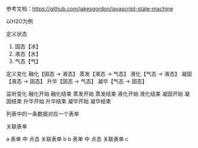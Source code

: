 参考文档：https://github.com/jakesgordon/javascript-state-machine

以H2O为例

定义状态
1. 固态【冰】
2. 液态【水】
3. 气态【气】

定义变化
融化【固态 -> 液态】
蒸发【液态 -> 气态】
液化【气态 -> 液态】
凝固【液态 -> 固态】
升华【固态 -> 气态】
凝华【气态 -> 固态】

监听变化
融化开始 融化结束
蒸发开始 蒸发结束
液化开始 液化结束
凝固开始 凝固结束
升华开始 升华结束
凝华开始 凝华结束

列表中的一条数据对应一个表单

关联表单

a 表单 中 点击 关联表单 b
b 表单 中 点击 关联表单 c